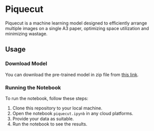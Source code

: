 # Piquecut

Piquecut is a machine learning model designed to efficiently arrange multiple images on a single A3 paper, optimizing space utilization and minimizing wastage.

## Usage

### Download Model

You can download the pre-trained model in zip file from [this link](https://www.kaggle.com/code/fathmamehnoor/notebook30769389f1/output).


### Running the Notebook

To run the notebook, follow these steps:

1. Clone this repository to your local machine.
2. Open the notebook `piquecut.ipynb` in any cloud platforms.
3. Provide your data as suitable.
4. Run the notebook to see the results.
